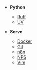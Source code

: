 
* **Python**
  * [Ruff](Python/Ruff.md)
  * [UV](Python/UV.md)

* **Serve**
  * [Docker](Serve/Docker.md)
  * [Git](Serve/Git.md)
  * [n8n](Serve/n8n.md)
  * [NPS](Serve/NPS.md)
  * [Vim](Serve/Vim.md)

